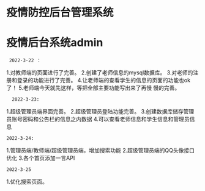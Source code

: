 # 疫情防控后台管理系统
# 疫情后台系统admin
     2022-3-22 ：
  1.对教师端的页面进行了完善。
  2.创建了老师信息的mysql数据库。
  3.对老师的注册和登录的功能进行了完善。
  4.让老师端的查看学生的信息的页面的功能也ok了！
  5.老师端今天就先这样，等把全部主要功能写出来了再慢
  慢的完善。
      
      2022-3-23:
  1.超级管理员端界面完善。
  2.超级管理员登陆功能完善。
  3.创建数据库储存管理员账号密码和公告栏的信息之内数据
  4.可以查看老师信息和学生信息和管理员信息

    2022-3-24:
  1.管理员端/教师端/超级管理员端，增加搜索功能
  2.超级管理员端的QQ头像接口优化
  3.各个首页添加一言API
    
    2022-3-25
  1.优化搜索页面。
